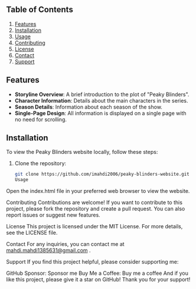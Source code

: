 ## Table of Contents
1. [Features](#features)
2. [Installation](#installation)
3. [Usage](#usage)
4. [Contributing](#contributing)
5. [License](#license)
6. [Contact](#contact)
7. [Support](#support)

## Features
- **Storyline Overview**: A brief introduction to the plot of "Peaky Blinders".
- **Character Information**: Details about the main characters in the series.
- **Season Details**: Information about each season of the show.
- **Single-Page Design**: All information is displayed on a single page with no need for scrolling.

## Installation
To view the Peaky Blinders website locally, follow these steps:

1. Clone the repository:
   ```bash
   git clone https://github.com/imahdi2006/peaky-blinders-website.git
   Usage
Open the index.html file in your preferred web browser to view the website.

Contributing
Contributions are welcome! If you want to contribute to this project, please fork the repository and create a pull request. You can also report issues or suggest new features.

License
This project is licensed under the MIT License. For more details, see the LICENSE file.

Contact
For any inquiries, you can contact me at mahdi.mahdi1385631@gmail.com .

Support
If you find this project helpful, please consider supporting me:

GitHub Sponsor: Sponsor me
Buy Me a Coffee: Buy me a coffee
And if you like this project, please give it a star on GitHub! Thank you for your support!

